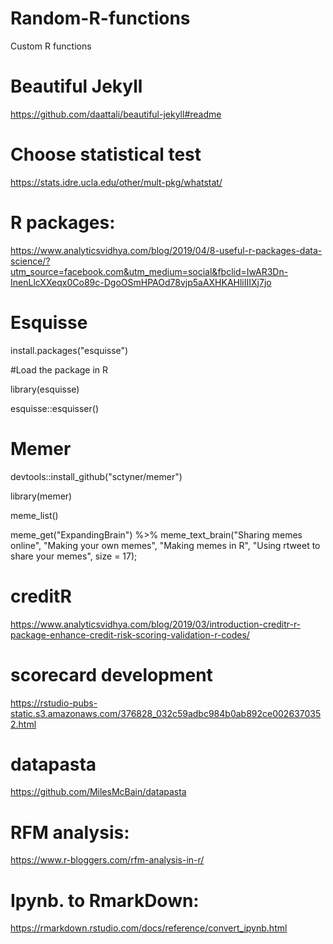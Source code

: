 # Random-R-functions
Custom R functions 

# Beautiful Jekyll
https://github.com/daattali/beautiful-jekyll#readme

# Choose statistical test
https://stats.idre.ucla.edu/other/mult-pkg/whatstat/

# R packages: 

https://www.analyticsvidhya.com/blog/2019/04/8-useful-r-packages-data-science/?utm_source=facebook.com&utm_medium=social&fbclid=IwAR3Dn-InenLlcXXeqx0Co89c-DgoOSmHPAOd78vjp5aAXHKAHliIIIXj7jo

# Esquisse
install.packages("esquisse")

#Load the package in R

library(esquisse)

esquisse::esquisser()

# Memer

devtools::install_github("sctyner/memer")

library(memer)

meme_list()


meme_get("ExpandingBrain") %>% 
  meme_text_brain("Sharing memes online", 
                  "Making your own memes", 
                  "Making memes in R", 
                  "Using rtweet to share your memes", 
                  size = 17);

# creditR

https://www.analyticsvidhya.com/blog/2019/03/introduction-creditr-r-package-enhance-credit-risk-scoring-validation-r-codes/


# scorecard development
https://rstudio-pubs-static.s3.amazonaws.com/376828_032c59adbc984b0ab892ce0026370352.html

# datapasta
https://github.com/MilesMcBain/datapasta

# RFM analysis:
https://www.r-bloggers.com/rfm-analysis-in-r/

# Ipynb. to RmarkDown:
https://rmarkdown.rstudio.com/docs/reference/convert_ipynb.html

